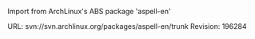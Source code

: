 Import from ArchLinux's ABS package 'aspell-en'

URL: svn://svn.archlinux.org/packages/aspell-en/trunk
Revision: 196284
